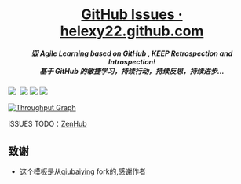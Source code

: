 <h1 align="center">
<a href="https://github.com/helexy22/helexy22.github.com/issues">GitHub Issues · helexy22.github.com</a></h1>
<h5 align="center", style="color, #666">
🐭 Agile Learning based on GitHub , <strong>KEEP</strong> Retrospection and Introspection! 
<br>
基于 GitHub  的敏捷学习，持续行动，持续反思，持续进步…</h5>

[![](https://img.shields.io/github/issues/helexy22/helexy22.github.com.svg)](https://github.com/helexy22/helexy22.github.com/issues) <a href="https://github.com/helexy22/helexy22.github.com/issues?q=is%3Aissue+is%3Aclosed" target="_blank" rel="external"><img src="https://img.shields.io/github/issues-closed-raw/helexy22/helexy22.github.com.svg?maxAge=2592000" alt=""></a> [![](https://img.shields.io/github/forks/helexy22/helexy22.github.com.svg)](https://github.com/helexy22/helexy22.github.com/network) [![](https://img.shields.io/github/stars/helexy22/helexy22.github.com.svg)](https://github.com/helexy22/helexy22.github.com/stargazers) <img src="https://img.shields.io/badge/license-MIT-brightgreen.svg" />

[![Throughput Graph](https://graphs.waffle.io/helexy22/helexy22.github.com/throughput.svg)](https://waffle.io/helexy22/helexy22.github.com/metrics/throughput)

ISSUES TODO：[ZenHub](https://app.zenhub.com/workspaces/helexy22githubcom-5bbe011226f2164f0af2aadb/boards)

## 致谢

- 这个模板是从[qiubaiying](https://github.com/qiubaiying/qiubaiying.github.io) fork的,感谢作者

